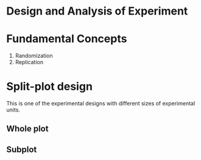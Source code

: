 # Design and Analysis of Experiment


# Fundamental Concepts
1. Randomization
2. Replication








# Split-plot design 
This is one of the experimental designs with different sizes of experimental units. 

## Whole plot
## Subplot

